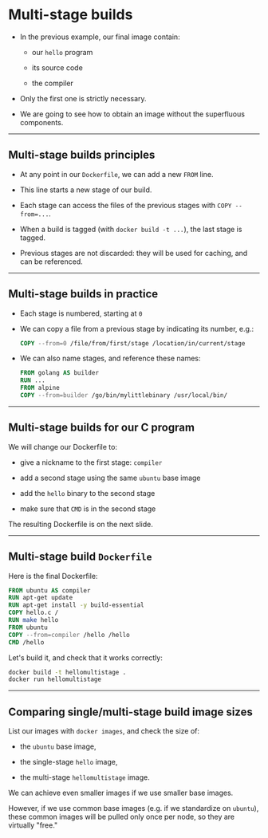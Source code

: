 # Multi-stage builds

* In the previous example, our final image contain:

  * our `hello` program

  * its source code

  * the compiler

* Only the first one is strictly necessary.

* We are going to see how to obtain an image without the superfluous components.

---

## Multi-stage builds principles

* At any point in our `Dockerfile`, we can add a new `FROM` line.

* This line starts a new stage of our build.

* Each stage can access the files of the previous stages with `COPY --from=...`.

* When a build is tagged (with `docker build -t ...`), the last stage is tagged.

* Previous stages are not discarded: they will be used for caching, and can be referenced.

---

## Multi-stage builds in practice

* Each stage is numbered, starting at `0`

* We can copy a file from a previous stage by indicating its number, e.g.:

  ```dockerfile
  COPY --from=0 /file/from/first/stage /location/in/current/stage
  ```

* We can also name stages, and reference these names:

  ```dockerfile
  FROM golang AS builder
  RUN ...
  FROM alpine
  COPY --from=builder /go/bin/mylittlebinary /usr/local/bin/
  ```

---

## Multi-stage builds for our C program

We will change our Dockerfile to:

* give a nickname to the first stage: `compiler`

* add a second stage using the same `ubuntu` base image

* add the `hello` binary to the second stage

* make sure that `CMD` is in the second stage 

The resulting Dockerfile is on the next slide.

---

## Multi-stage build `Dockerfile`

Here is the final Dockerfile:

```dockerfile
FROM ubuntu AS compiler
RUN apt-get update
RUN apt-get install -y build-essential
COPY hello.c /
RUN make hello
FROM ubuntu
COPY --from=compiler /hello /hello
CMD /hello
```

Let's build it, and check that it works correctly:

```bash
docker build -t hellomultistage .
docker run hellomultistage
```

---

## Comparing single/multi-stage build image sizes

List our images with `docker images`, and check the size of:

- the `ubuntu` base image,

- the single-stage `hello` image,

- the multi-stage `hellomultistage` image.

We can achieve even smaller images if we use smaller base images.

However, if we use common base images (e.g. if we standardize on `ubuntu`),
these common images will be pulled only once per node, so they are
virtually "free."
